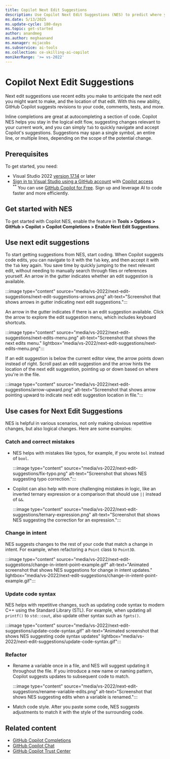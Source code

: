 ```yaml
---
title: Copilot Next Edit Suggestions
description: Use Copilot Next Edit Suggestions (NES) to predict where you'll want to make your next edit and what that edit should be, based on your recent code edits.
ms.date: 5/13/2025
ms.update-cycle: 180-days
ms.topic: get-started
author: anandmeg
ms.author: meghaanand
ms.manager: mijacobs
ms.subservice: ai-tools
ms.collection: ce-skilling-ai-copilot
monikerRange: '>= vs-2022'
---
```

# Copilot Next Edit Suggestions

Next edit suggestions use recent edits you make to anticipate the next edit you might want to make, and the location of that edit. With this new ability, GitHub Copilot suggests revisions to your code, comments, tests, and more.

Inline completions are great at autocompleting a section of code. Copilot NES helps you stay in the logical edit flow, suggesting changes relevant to your current work, and you can simply `Tab` to quickly navigate and accept Copilot's suggestions. Suggestions may span a single symbol, an entire line, or multiple lines, depending on the scope of the potential change.

## Prerequisites

To get started, you need:
+ Visual Studio 2022 [version 17.14](/visualstudio/releases/2022/release-history) or later
+ [Sign in to Visual Studio using a GitHub account](work-with-github-accounts.md) with [Copilot access](https://docs.github.com/en/copilot/about-github-copilot/what-is-github-copilot#getting-access-to-copilot) <br/>
  <sup>**</sup> You can use [GitHub Copilot for Free](copilot-free-plan.md). Sign up and leverage AI to code faster and more efficiently.

## Get started with NES

To get started with Copilot NES, enable the feature in **Tools > Options > GitHub > Copilot > Copilot Completions > Enable Next Edit Suggestions**.

## Use next edit suggestions

To start getting suggestions from NES, start coding. When Copilot suggests code edits, you can navigate to it with the `Tab` key, and then accept it with the `Tab` key again. You save time by quickly jumping to the next relevant edit, without needing to manually search through files or references yourself. An arrow in the gutter indicates whether an edit suggestion is available.

:::image type="content" source="media/vs-2022/next-edit-suggestions/next-edit-suggestions-arrows.png" alt-text="Screenshot that shows arrows in gutter indicating next edit suggestions.":::

An arrow in the gutter indicates if there is an edit suggestion available. Click the arrow to explore the edit suggestion menu, which includes keyboard shortcuts.

:::image type="content" source="media/vs-2022/next-edit-suggestions/next-edits-menu.png" alt-text="Screenshot that shows the next edits menu." lightbox="media/vs-2022/next-edit-suggestions/next-edits-menu.png":::

If an edit suggestion is below the current editor view, the arrow points down instead of right. Scroll past an edit suggestion and the arrow hints the location of the next edit suggestion, pointing up or down based on where you're in the file.

:::image type="content" source="media/vs-2022/next-edit-suggestions/arrow-upward.png" alt-text="Screenshot that shows arrow pointing upward to indicate next edit suggestion location in file.":::

## Use cases for Next Edit Suggestions

NES is helpful in various scenarios, not only making obvious repetitive changes, but also logical changes. Here are some examples: 

### Catch and correct mistakes

- NES helps with mistakes like typos, for example, if you wrote `bol` instead of `bool`.

  :::image type="content" source="media/vs-2022/next-edit-suggestions/fix-typo.png" alt-text="Screenshot that shows NES suggesting typo correction.":::

- Copilot can also help with more challenging mistakes in logic, like an inverted ternary expression or a comparison that should use `||` instead of `&&`.

  :::image type="content" source="media/vs-2022/next-edit-suggestions/ternary-expression.png" alt-text="Screenshot that shows NES suggesting the correction for an expression.":::

### Change in intent

NES suggests changes to the rest of your code that match a change in intent. For example, when refactoring a `Point` class to `Point3D`.

:::image type="content" source="media/vs-2022/next-edit-suggestions/change-in-intent-point-example.gif" alt-text="Animated screenshot that shows NES suggestions for change in intent updates." lightbox="media/vs-2022/next-edit-suggestions/change-in-intent-point-example.gif":::

### Update code syntax

NES helps with repetitive changes, such as updating code syntax to modern C++ using the Standard Library (STL). For example, when updating all `printf()` to `std::cout`, also update other syntax such as `fgets()`.

:::image type="content" source="media/vs-2022/next-edit-suggestions/update-code-syntax.gif" alt-text="Animated screenshot that shows NES suggesting code syntax updates" lightbox="media/vs-2022/next-edit-suggestions/update-code-syntax.gif":::

### Refactor

- Rename a variable once in a file, and NES will suggest updating it throughout the file. If you introduce a new name or naming pattern, Copilot suggests updates to subsequent code to match.

  :::image type="content" source="media/vs-2022/next-edit-suggestions/rename-variable-edits.png" alt-text="Screenshot that shows NES suggesting edits when a variable is renamed.":::
  
-  Match code style. After you paste some code, NES suggests adjustments to match it with the style of the surrounding code.

## Related content

- [GitHub Copilot Completions](visual-studio-github-copilot-extension.md)
- [GitHub Copilot Chat](visual-studio-github-copilot-chat.md)
- [GitHub Copilot Trust Center](https://resources.github.com/copilot-trust-center/)
